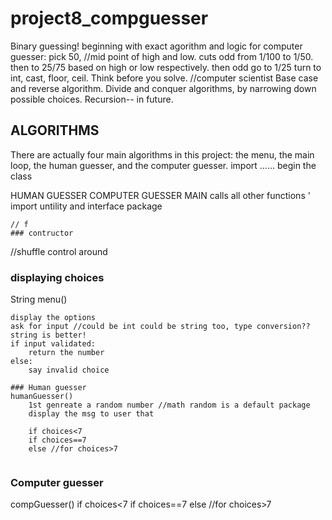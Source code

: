 # project8_compguesser
Binary guessing!
beginning with exact agorithm and logic for computer guesser:
pick 50, //mid point of high and low.
cuts odd from 1/100 to 1/50. then to 25/75 based on high or low respectively. then odd go to 1/25
turn to int, cast, floor, ceil. 
Think before you solve. //computer scientist
Base case and reverse algorithm. 
Divide and conquer algorithms, by narrowing down possible choices.
Recursion-- in future.  

## ALGORITHMS
There are actually four main algorithms in this project: the menu, the main loop, the human guesser, and the computer guesser. 
import ......
begin the class


HUMAN  GUESSER
COMPUTER GUESSER
MAIN calls all other functions
'
import untility and interface package
~~~~~~~~~~~~~~~~~~~~~~~~~~~~~~~~~~~~~~~~~~~~~~~~~~~~~~~~~~~~~~~~~~~~
// f
### contructor

~~~~~~~~~~~~~~~~~~~~~~~~~~~~~~~~~~~~~~~~~~~~~~~~~~~~~~~~~~~~~~~~~~~~
//shuffle control around
### displaying choices
String menu() 

    display the options
    ask for input //could be int could be string too, type conversion?? string is better!
    if input validated:
        return the number
    else:
        say invalid choice
~~~~~~~~~~~~~~~~~~~~~~~~~~~~~~~~~~~~~~~~~~~~~~~~~~~~~~~~~~~~~~~~~~~~
### Human guesser
humanGuesser()
    1st genreate a random number //math random is a default package
    display the msg to user that 
    
    if choices<7
    if choices==7
    else //for choices>7
    
~~~~~~~~~~~~~~~~~~~~~~~~~~~~~~~~~~~~~~~~~~~~~~~~~~~~~~~~~~~~~~~~~~~~
### Computer guesser
compGuesser()
     if choices<7
     if choices==7
     else //for choices>7
~~~~~~~~~~~~~~~~~~~~~~~~~~~~~~~~~~~~~~~~~~~~~~~~~~~~~~~~~~~~~~~~~~~~
